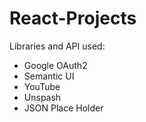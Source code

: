 # React-Projects

Libraries and API used:
* Google OAuth2
* Semantic UI
* YouTube
* Unspash
* JSON Place Holder
